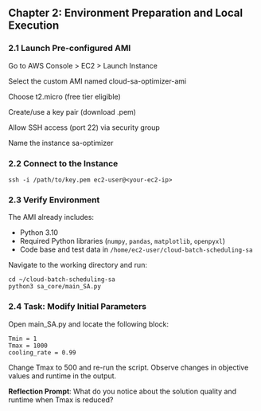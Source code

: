 ## Chapter 2: Environment Preparation and Local Execution

### 2.1 Launch Pre-configured AMI

Go to AWS Console > EC2 > Launch Instance

Select the custom AMI named cloud-sa-optimizer-ami

Choose t2.micro (free tier eligible)

Create/use a key pair (download .pem)

Allow SSH access (port 22) via security group

Name the instance sa-optimizer

### 2.2 Connect to the Instance

```
ssh -i /path/to/key.pem ec2-user@<your-ec2-ip>
```

### 2.3 Verify Environment

The AMI already includes:

- Python 3.10
- Required Python libraries (<code>numpy</code>, <code>pandas</code>, <code>matplotlib</code>, <code>openpyxl</code>)
- Code base and test data in <code>/home/ec2-user/cloud-batch-scheduling-sa</code>

Navigate to the working directory and run:
```
cd ~/cloud-batch-scheduling-sa  
python3 sa_core/main_SA.py
```

### 2.4 Task: Modify Initial Parameters

Open main_SA.py and locate the following block:
```
Tmin = 1
Tmax = 1000
cooling_rate = 0.99
```

Change Tmax to 500 and re-run the script. Observe changes in objective values and runtime in the output.

**Reflection Prompt**: What do you notice about the solution quality and runtime when Tmax is reduced?
